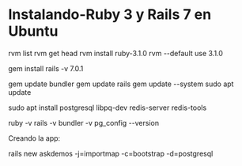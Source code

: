 # Instalando-Ruby 3 y Rails 7 en Ubuntu


rvm list
rvm get head
rvm install ruby-3.1.0
rvm --default use 3.1.0

gem install rails -v 7.0.1

gem update bundler
gem update rails
gem update --system
sudo apt update

sudo apt install postgresql libpq-dev redis-server redis-tools

ruby -v
rails -v
bundler -v
pg_config --version

Creando la app: 

rails new askdemos -j=importmap -c=bootstrap -d=postgresql
